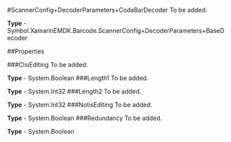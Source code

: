#ScannerConfig+DecoderParameters+CodaBarDecoder
To be added.

**Type** - Symbol.XamarinEMDK.Barcode.ScannerConfig+DecoderParameters+BaseDecoder

##Properties

###ClsiEditing
To be added.

**Type** - System.Boolean
###Length1
To be added.

**Type** - System.Int32
###Length2
To be added.

**Type** - System.Int32
###NotisEditing
To be added.

**Type** - System.Boolean
###Redundancy
To be added.

**Type** - System.Boolean


